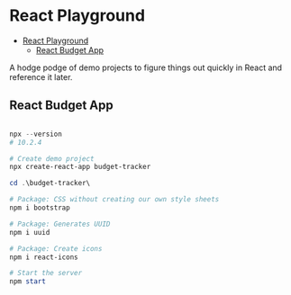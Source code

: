 # React Playground


<!-- TOC depthfrom:2 -->

- [React Playground](#react-playground)
  - [React Budget App](#react-budget-app)

<!-- /TOC -->
<!-- /TOC -->

A hodge podge of demo projects to figure things out quickly in React and reference it later.

## React Budget App

```powershell

npx --version
# 10.2.4

# Create demo project
npx create-react-app budget-tracker

cd .\budget-tracker\

# Package: CSS without creating our own style sheets
npm i bootstrap

# Package: Generates UUID
npm i uuid

# Package: Create icons
npm i react-icons

# Start the server
npm start
```